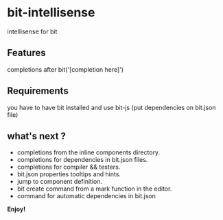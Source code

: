 # bit-intellisense

intellisense for bit

## Features

completions after bit('[completion here]')

## Requirements

you have to have bit installed and use bit-js (put dependencies on bit.json file)

## what's next ?

- completions from the inline components directory.
- completions for dependencies in bit.json files.
- completions for compiler && testers.
- bit.json properties tooltips and hints.
- jump to component definition.
- bit create command from a mark function in the editor.
- command for automatic dependencies in bit.json

**Enjoy!**
